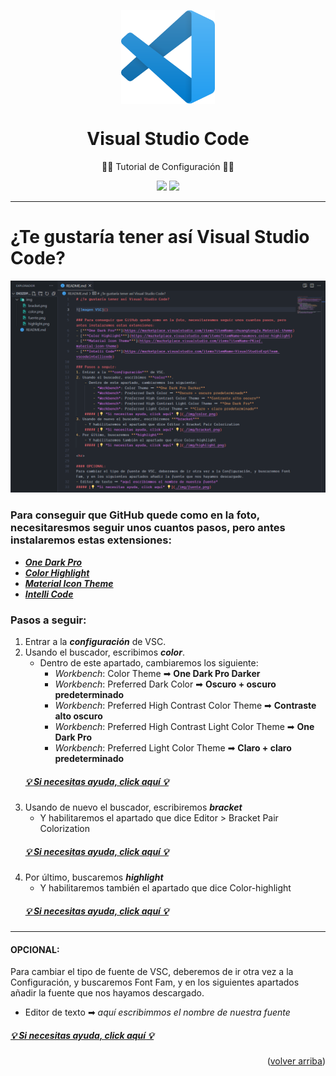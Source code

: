 <a name="top"></a>

<p align="center">
    <img width=150px height="150px" align="center" src="./img/logo.png">
    <h1 align="center">Visual Studio Code</h1>
    <p align="center">👨‍🏫 Tutorial de Configuración 👨‍🏫</p>
</p>
<p align="center">
    <img src="https://img.shields.io/github/forks/dkszdp/config-vsc?color=%2347A1DC&label=Forks">
    <img src="https://img.shields.io/github/stars/dkszdp/config-vsc?color=%2347A1DC&label=Estrellas">
</p>

<hr>

# ¿Te gustaría tener así Visual Studio Code?

![Imagen VSC](./img/vsc.png)

### Para conseguir que GitHub quede como en la foto, necesitaresmos seguir unos cuantos pasos, pero antes instalaremos estas extensiones:
- [***One Dark Pro***](https://marketplace.visualstudio.com/items?itemName=zhuangtongfa.Material-theme)
- [***Color Highlight***](https://marketplace.visualstudio.com/items?itemName=naumovs.color-highlight)
- [***Material Icon Theme***](https://marketplace.visualstudio.com/items?itemName=PKief.material-icon-theme)
- [***Intelli Code***](https://marketplace.visualstudio.com/items?itemName=VisualStudioExptTeam.vscodeintellicode)

### Pasos a seguir:  
1. Entrar a la ***configuración*** de VSC.
2. Usando el buscador, escribimos ***color***.  
    - Dentro de este apartado, cambiaremos los siguiente:
        - *Workbench*: Color Theme ➡ **One Dark Pro Darker**
        - *Workbench*: Preferred Dark Color ➡ **Oscuro + oscuro predeterminado**
        - *Workbench*: Preferred High Contrast Color Theme ➡ **Contraste alto oscuro**
        - *Workbench*: Preferred High Contrast Light Color Theme ➡ **One Dark Pro**
        - *Workbench*: Preferred Light Color Theme ➡ **Claro + claro predeterminado**  
    ##### [💡 *Si necesitas ayuda, click aquí* 💡](./img/color.png)
3. Usando de nuevo el buscador, escribiremos ***bracket***
    - Y habilitaremos el apartado que dice Editor > Bracket Pair Colorization  
    ##### [💡 *Si necesitas ayuda, click aquí* 💡](./img/bracket.png)
4. Por último, buscaremos ***highlight***
    - Y habilitaremos también el apartado que dice Color-highlight  
    ##### [💡 *Si necesitas ayuda, click aquí* 💡](./img/highlight.png)

<hr>

#### OPCIONAL:
Para cambiar el tipo de fuente de VSC, deberemos de ir otra vez a la Configuración, y buscaremos Font Fam, y en los siguientes apartados añadir la fuente que nos hayamos descargado.
- Editor de texto ➡ *aquí escribimmos el nombre de nuestra fuente*  
##### [💡 *Si necesitas ayuda, click aquí* 💡](./img/fuente.png)

<p align="right">(<a href="#top">volver arriba</a>)</p>
